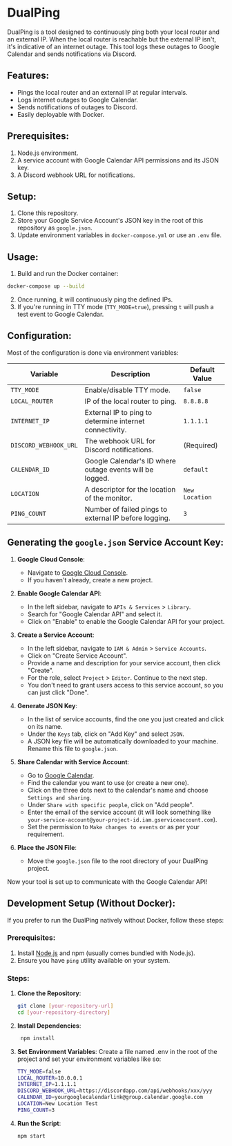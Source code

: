 # DualPing

DualPing is a tool designed to continuously ping both your local router and an external IP. When the local router is reachable but the external IP isn't, it's indicative of an internet outage. This tool logs these outages to Google Calendar and sends notifications via Discord.

## Features:

- Pings the local router and an external IP at regular intervals.
- Logs internet outages to Google Calendar.
- Sends notifications of outages to Discord.
- Easily deployable with Docker.

## Prerequisites:

1. Node.js environment.
2. A service account with Google Calendar API permissions and its JSON key.
3. A Discord webhook URL for notifications.

## Setup:

1. Clone this repository.
2. Store your Google Service Account's JSON key in the root of this repository as `google.json`.
3. Update environment variables in `docker-compose.yml` or use an `.env` file.

## Usage:

1. Build and run the Docker container:

```bash
docker-compose up --build
```


2. Once running, it will continuously ping the defined IPs.
3. If you're running in TTY mode (`TTY_MODE=true`), pressing `t` will push a test event to Google Calendar.

## Configuration:

Most of the configuration is done via environment variables:

| Variable             | Description                                                | Default Value                               |
|----------------------|------------------------------------------------------------|---------------------------------------------|
| `TTY_MODE`           | Enable/disable TTY mode.                                   | `false`                                     |
| `LOCAL_ROUTER`       | IP of the local router to ping.                            | `8.8.8.8`                                   |
| `INTERNET_IP`        | External IP to ping to determine internet connectivity.    | `1.1.1.1`                                   |
| `DISCORD_WEBHOOK_URL`| The webhook URL for Discord notifications.                 | (Required)                                  |
| `CALENDAR_ID`        | Google Calendar's ID where outage events will be logged.   | `default`                                   |
| `LOCATION`           | A descriptor for the location of the monitor.              | `New Location`                              |
| `PING_COUNT`         | Number of failed pings to external IP before logging.      | `3`                                         |

## Generating the `google.json` Service Account Key:

1. **Google Cloud Console**:
    - Navigate to [Google Cloud Console](https://console.cloud.google.com/).
    - If you haven't already, create a new project.

2. **Enable Google Calendar API**:
    - In the left sidebar, navigate to `APIs & Services` > `Library`.
    - Search for "Google Calendar API" and select it.
    - Click on "Enable" to enable the Google Calendar API for your project.

3. **Create a Service Account**:
    - In the left sidebar, navigate to `IAM & Admin` > `Service Accounts`.
    - Click on "Create Service Account".
    - Provide a name and description for your service account, then click "Create".
    - For the role, select `Project` > `Editor`. Continue to the next step.
    - You don't need to grant users access to this service account, so you can just click "Done".

4. **Generate JSON Key**:
    - In the list of service accounts, find the one you just created and click on its name.
    - Under the `Keys` tab, click on "Add Key" and select `JSON`.
    - A JSON key file will be automatically downloaded to your machine. Rename this file to `google.json`.

5. **Share Calendar with Service Account**:
    - Go to [Google Calendar](https://calendar.google.com/).
    - Find the calendar you want to use (or create a new one).
    - Click on the three dots next to the calendar's name and choose `Settings and sharing`.
    - Under `Share with specific people`, click on "Add people".
    - Enter the email of the service account (it will look something like `your-service-account@your-project-id.iam.gserviceaccount.com`).
    - Set the permission to `Make changes to events` or as per your requirement.

6. **Place the JSON File**:
    - Move the `google.json` file to the root directory of your DualPing project.

Now your tool is set up to communicate with the Google Calendar API!

## Development Setup (Without Docker):

If you prefer to run the DualPing natively without Docker, follow these steps:

### Prerequisites:

1. Install [Node.js](https://nodejs.org/) and npm (usually comes bundled with Node.js).
2. Ensure you have `ping` utility available on your system.

### Steps:

1. **Clone the Repository**:
   ```bash
   git clone [your-repository-url]
   cd [your-repository-directory]
    ```
2. **Install Dependencies**:
   ```bash
    npm install
    ```
3. **Set Environment Variables**:
      Create a file named .env in the root of the project and set your environment variables like so:
    ```bash
    TTY_MODE=false
    LOCAL_ROUTER=10.0.0.1
    INTERNET_IP=1.1.1.1
    DISCORD_WEBHOOK_URL=https://discordapp.com/api/webhooks/xxx/yyy
    CALENDAR_ID=yourgooglecalendarlink@group.calendar.google.com
    LOCATION=New Location Test
    PING_COUNT=3
    ```
4. **Run the Script**:
    ```bash
    npm start
    ```

